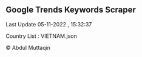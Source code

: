 

## Google Trends Keywords Scraper 
 
Last Update 05-11-2022 , 15:32:37

Country List :
VIETNAM.json



© Abdul Muttaqin 
